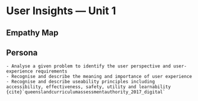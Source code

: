 # User Insights &mdash; Unit 1

## Empathy Map


## Persona


```{admonition} Unit 1 subject matter covered:
- Analyse a given problem to identify the user perspective and user-experience requirements
- Recognise and describe the meaning and importance of user experience
- Recognise and describe useability principles including accessibility, effectiveness, safety, utility and learnability
{cite}`queenslandcurriculumassessmentauthority_2017_digital`
```